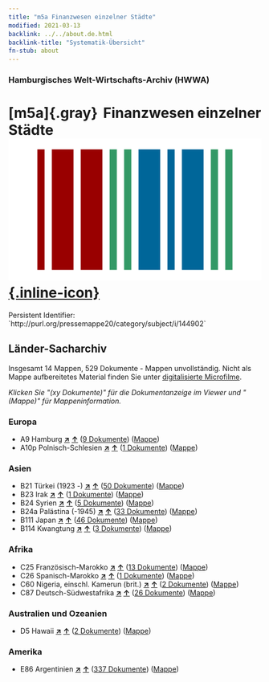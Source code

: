 ```yaml
---
title: "m5a Finanzwesen einzelner Städte"
modified: 2021-03-13
backlink: ../../about.de.html
backlink-title: "Systematik-Übersicht"
fn-stub: about
---
```


### Hamburgisches Welt-Wirtschafts-Archiv (HWWA)

# [m5a]{.gray}&#8201; Finanzwesen einzelner Städte &#160; [![Wikidata](/images/Wikidata-logo.svg "Wikidata"){.inline-icon}](http://www.wikidata.org/entity/Q99428015)

<div class="hint">Persistent Identifier: `http://purl.org/pressemappe20/category/subject/i/144902`</div>







## Länder-Sacharchiv




Insgesamt 14 Mappen, 529 Dokumente - Mappen unvollständig.
Nicht als Mappe aufbereitetes Material finden Sie unter [digitalisierte Microfilme](/film/h1_sh.de.html).

_Klicken Sie "(xy Dokumente)" für die Dokumentanzeige im Viewer und "(Mappe)" für Mappeninformation._




### Europa

- A9 Hamburg [**&nearr;**](../../../geo/i/140905/about.de.html "Hamburg (alle Mappen)") [**&uarr;**](../../../geo/about.de.html#A9 "Ländersystematik") (<a href="https://pm20.zbw.eu/iiifview/folder/sh/140905,144902" title="über: Hamburg : Finanzwesen einzelner Städte" target="_blank">9 Dokumente</a>) ([Mappe](../../../../folder/sh/1409xx/140905/1449xx/144902/about.de.html))
- A10p Polnisch-Schlesien [**&nearr;**](../../../geo/i/140951/about.de.html "Polnisch-Schlesien (alle Mappen)") [**&uarr;**](../../../geo/about.de.html#A10p "Ländersystematik") (<a href="https://pm20.zbw.eu/iiifview/folder/sh/140951,144902" title="über: Polnisch-Schlesien : Finanzwesen einzelner Städte" target="_blank">1 Dokumente</a>) ([Mappe](../../../../folder/sh/1409xx/140951/1449xx/144902/about.de.html))

### Asien

- B21 Türkei (1923 -) [**&nearr;**](../../../geo/i/141111/about.de.html "Türkei (1923 -) (alle Mappen)") [**&uarr;**](../../../geo/about.de.html#B21 "Ländersystematik") (<a href="https://pm20.zbw.eu/iiifview/folder/sh/141111,144902" title="über: Türkei (1923 -) : Finanzwesen einzelner Städte" target="_blank">50 Dokumente</a>) ([Mappe](../../../../folder/sh/1411xx/141111/1449xx/144902/about.de.html))
- B23 Irak [**&nearr;**](../../../geo/i/141113/about.de.html "Irak (alle Mappen)") [**&uarr;**](../../../geo/about.de.html#B23 "Ländersystematik") (<a href="https://pm20.zbw.eu/iiifview/folder/sh/141113,144902" title="über: Irak : Finanzwesen einzelner Städte" target="_blank">1 Dokumente</a>) ([Mappe](../../../../folder/sh/1411xx/141113/1449xx/144902/about.de.html))
- B24 Syrien [**&nearr;**](../../../geo/i/141114/about.de.html "Syrien (alle Mappen)") [**&uarr;**](../../../geo/about.de.html#B24 "Ländersystematik") (<a href="https://pm20.zbw.eu/iiifview/folder/sh/141114,144902" title="über: Syrien : Finanzwesen einzelner Städte" target="_blank">5 Dokumente</a>) ([Mappe](../../../../folder/sh/1411xx/141114/1449xx/144902/about.de.html))
- B24a Palästina (-1945) [**&nearr;**](../../../geo/i/141115/about.de.html "Palästina (-1945) (alle Mappen)") [**&uarr;**](../../../geo/about.de.html#B24a "Ländersystematik") (<a href="https://pm20.zbw.eu/iiifview/folder/sh/141115,144902" title="über: Palästina (-1945) : Finanzwesen einzelner Städte" target="_blank">33 Dokumente</a>) ([Mappe](../../../../folder/sh/1411xx/141115/1449xx/144902/about.de.html))
- B111 Japan [**&nearr;**](../../../geo/i/141272/about.de.html "Japan (alle Mappen)") [**&uarr;**](../../../geo/about.de.html#B111 "Ländersystematik") (<a href="https://pm20.zbw.eu/iiifview/folder/sh/141272,144902" title="über: Japan : Finanzwesen einzelner Städte" target="_blank">46 Dokumente</a>) ([Mappe](../../../../folder/sh/1412xx/141272/1449xx/144902/about.de.html))
- B114 Kwangtung [**&nearr;**](../../../geo/i/141275/about.de.html "Kwangtung (alle Mappen)") [**&uarr;**](../../../geo/about.de.html#B114 "Ländersystematik") (<a href="https://pm20.zbw.eu/iiifview/folder/sh/141275,144902" title="über: Kwangtung : Finanzwesen einzelner Städte" target="_blank">3 Dokumente</a>) ([Mappe](../../../../folder/sh/1412xx/141275/1449xx/144902/about.de.html))

### Afrika

- C25 Französisch-Marokko [**&nearr;**](../../../geo/i/141358/about.de.html "Französisch-Marokko (alle Mappen)") [**&uarr;**](../../../geo/about.de.html#C25 "Ländersystematik") (<a href="https://pm20.zbw.eu/iiifview/folder/sh/141358,144902" title="über: Französisch-Marokko : Finanzwesen einzelner Städte" target="_blank">13 Dokumente</a>) ([Mappe](../../../../folder/sh/1413xx/141358/1449xx/144902/about.de.html))
- C26 Spanisch-Marokko [**&nearr;**](../../../geo/i/141359/about.de.html "Spanisch-Marokko (alle Mappen)") [**&uarr;**](../../../geo/about.de.html#C26 "Ländersystematik") (<a href="https://pm20.zbw.eu/iiifview/folder/sh/141359,144902" title="über: Spanisch-Marokko : Finanzwesen einzelner Städte" target="_blank">1 Dokumente</a>) ([Mappe](../../../../folder/sh/1413xx/141359/1449xx/144902/about.de.html))
- C60 Nigeria, einschl. Kamerun (brit.) [**&nearr;**](../../../geo/i/141409/about.de.html "Nigeria, einschl. Kamerun (brit.) (alle Mappen)") [**&uarr;**](../../../geo/about.de.html#C60 "Ländersystematik") (<a href="https://pm20.zbw.eu/iiifview/folder/sh/141409,144902" title="über: Nigeria, einschl. Kamerun (brit.) : Finanzwesen einzelner Städte" target="_blank">2 Dokumente</a>) ([Mappe](../../../../folder/sh/1414xx/141409/1449xx/144902/about.de.html))
- C87 Deutsch-Südwestafrika [**&nearr;**](../../../geo/i/141450/about.de.html "Deutsch-Südwestafrika (alle Mappen)") [**&uarr;**](../../../geo/about.de.html#C87 "Ländersystematik") (<a href="https://pm20.zbw.eu/iiifview/folder/sh/141450,144902" title="über: Deutsch-Südwestafrika : Finanzwesen einzelner Städte" target="_blank">26 Dokumente</a>) ([Mappe](../../../../folder/sh/1414xx/141450/1449xx/144902/about.de.html))

### Australien und Ozeanien

- D5 Hawaii [**&nearr;**](../../../geo/i/141595/about.de.html "Hawaii (alle Mappen)") [**&uarr;**](../../../geo/about.de.html#D5 "Ländersystematik") (<a href="https://pm20.zbw.eu/iiifview/folder/sh/141595,144902" title="über: Hawaii : Finanzwesen einzelner Städte" target="_blank">2 Dokumente</a>) ([Mappe](../../../../folder/sh/1415xx/141595/1449xx/144902/about.de.html))

### Amerika

- E86 Argentinien [**&nearr;**](../../../geo/i/141692/about.de.html "Argentinien (alle Mappen)") [**&uarr;**](../../../geo/about.de.html#E86 "Ländersystematik") (<a href="https://pm20.zbw.eu/iiifview/folder/sh/141692,144902" title="über: Argentinien : Finanzwesen einzelner Städte" target="_blank">337 Dokumente</a>) ([Mappe](../../../../folder/sh/1416xx/141692/1449xx/144902/about.de.html))








